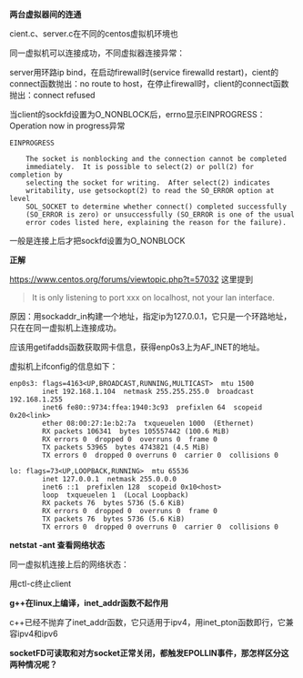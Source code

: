 **两台虚拟器间的连通** 

cient.c、server.c在不同的centos虚拟机环境也

同一虚拟机可以连接成功，不同虚拟器连接异常：

server用环路ip bind，在启动firewall时(service firewalld restart)，cient的connect函数抛出：no route to host，在停止firewall时，client的connect函数抛出：connect refused

当client的sockfd设置为O_NONBLOCK后，errno显示EINPROGRESS：Operation now in progress异常

```
EINPROGRESS

    The socket is nonblocking and the connection cannot be completed
    immediately.  It is possible to select(2) or poll(2) for completion by
    selecting the socket for writing.  After select(2) indicates
    writability, use getsockopt(2) to read the SO_ERROR option at level
    SOL_SOCKET to determine whether connect() completed successfully
    (SO_ERROR is zero) or unsuccessfully (SO_ERROR is one of the usual
    error codes listed here, explaining the reason for the failure).
```

一般是连接上后才把sockfd设置为O_NONBLOCK



**正解** 

https://www.centos.org/forums/viewtopic.php?t=57032 这里提到

> It is only listening to port xxx on localhost, not your lan interface.

原因：用sockaddr_in构建一个地址，指定ip为127.0.0.1，它只是一个环路地址，只在在同一虚拟机上连接成功。

应该用getifadds函数获取网卡信息，获得enp0s3上为AF_INET的地址。

虚拟机上ifconfig的信息如下：

```shell
enp0s3: flags=4163<UP,BROADCAST,RUNNING,MULTICAST>  mtu 1500
        inet 192.168.1.104  netmask 255.255.255.0  broadcast 192.168.1.255
        inet6 fe80::9734:ffea:1940:3c93  prefixlen 64  scopeid 0x20<link>
        ether 08:00:27:1e:b2:7a  txqueuelen 1000  (Ethernet)
        RX packets 106341  bytes 105557442 (100.6 MiB)
        RX errors 0  dropped 0  overruns 0  frame 0
        TX packets 53965  bytes 4743821 (4.5 MiB)
        TX errors 0  dropped 0 overruns 0  carrier 0  collisions 0

lo: flags=73<UP,LOOPBACK,RUNNING>  mtu 65536
        inet 127.0.0.1  netmask 255.0.0.0
        inet6 ::1  prefixlen 128  scopeid 0x10<host>
        loop  txqueuelen 1  (Local Loopback)
        RX packets 76  bytes 5736 (5.6 KiB)
        RX errors 0  dropped 0  overruns 0  frame 0
        TX packets 76  bytes 5736 (5.6 KiB)
        TX errors 0  dropped 0 overruns 0  carrier 0  collisions 0
```



**netstat -ant 查看网络状态** 

同一虚拟机连接上后的网络状态：

用ctl-c终止client



**g++在linux上编译，inet_addr函数不起作用** 

c++已经不抛弃了inet_addr函数，它只适用于ipv4，用inet_pton函数即行，它兼容ipv4和ipv6



**socketFD可读取和对方socket正常关闭，都触发EPOLLIN事件，那怎样区分这两种情况呢？** 

